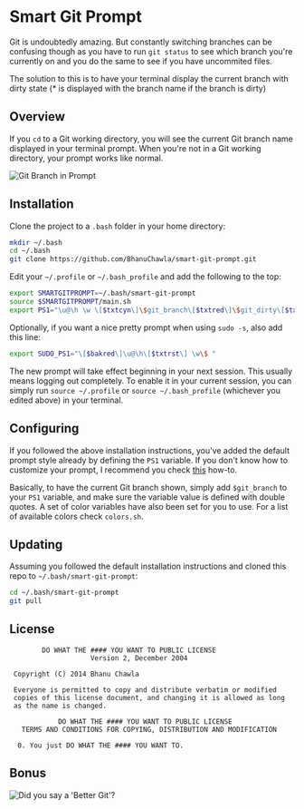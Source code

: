# Smart Git Prompt

Git is undoubtedly amazing. But constantly switching branches can be confusing though as you have to run `git status` to see which branch you're currently on and you do the same to see if you have uncommited files.

The solution to this is to have your terminal display the current
branch with dirty state (* is displayed with the branch name if the branch is dirty)


## Overview

If you `cd` to a Git working directory, you will see the current Git branch
name displayed in your terminal prompt. When you're not in a Git working
directory, your prompt works like normal.

![Git Branch in Prompt](https://raw.github.com/bhanuchawla/smart-git-prompt/master/preview.png)


## Installation

Clone the project to a `.bash` folder in your home directory:

```bash
mkdir ~/.bash
cd ~/.bash
git clone https://github.com/BhanuChawla/smart-git-prompt.git
```

Edit your  `~/.profile` or `~/.bash_profile` and add the following to the top:

```bash
export SMARTGITPROMPT=~/.bash/smart-git-prompt
source $SMARTGITPROMPT/main.sh
export PS1="\u@\h \w \[$txtcyn\]\$git_branch\[$txtred\]\$git_dirty\[$txtrst\]\$ "
```

Optionally, if you want a nice pretty prompt when using `sudo -s`, also add
this line:

```bash
export SUDO_PS1="\[$bakred\]\u@\h\[$txtrst\] \w\$ "
```

The new prompt will take effect beginning in your next session. This usually
means logging out completely. To enable it in your current session, you can
simply run `source ~/.profile` or `source ~/.bash_profile` (whichever you
edited above) in your terminal.


## Configuring

If you followed the above installation instructions, you've added the default
prompt style already by defining the `PS1` variable. If you don't know how to
customize your prompt, I recommend you check [this][5] how-to.

[5]: http://www.cyberciti.biz/tips/howto-linux-unix-bash-shell-setup-prompt.html

Basically, to have the current Git branch shown, simply add `$git_branch` to
your `PS1` variable, and make sure the variable value is defined with double
quotes. A set of color variables have also been set for you to use. For a list
of available colors check `colors.sh`.


## Updating

Assuming you followed the default installation instructions and cloned this
repo to `~/.bash/smart-git-prompt`:

```bash
cd ~/.bash/smart-git-prompt
git pull
```


## License

```
        DO WHAT THE #### YOU WANT TO PUBLIC LICENSE
                    Version 2, December 2004

 Copyright (C) 2014 Bhanu Chawla

 Everyone is permitted to copy and distribute verbatim or modified
 copies of this license document, and changing it is allowed as long
 as the name is changed.

            DO WHAT THE #### YOU WANT TO PUBLIC LICENSE
   TERMS AND CONDITIONS FOR COPYING, DISTRIBUTION AND MODIFICATION

  0. You just DO WHAT THE #### YOU WANT TO.
```


## Bonus

![Did you say a 'Better Git'?](https://raw.github.com/bhanuchawla/smart-git-prompt/master/git-llama.gif)
